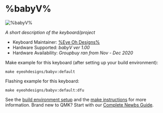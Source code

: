 # %babyV%

![%babyV%](https://i.imgur.com/iRUm9I5.jpg)

*A short description of the keyboard/project*

* Keyboard Maintainer: [%Eye Oh Designs%](https://github.com/joedinkle)
* Hardware Supported: *babyV ver 1.00*
* Hardware Availability: *Groupbuy ran from Nov - Dec 2020*

Make example for this keyboard (after setting up your build environment):

    make eyeohdesigns/babyv:default

Flashing example for this keyboard:

    make eyeohdesigns/babyv:default:dfu

See the [build environment setup](https://docs.qmk.fm/#/getting_started_build_tools) and the [make instructions](https://docs.qmk.fm/#/getting_started_make_guide) for more information. Brand new to QMK? Start with our [Complete Newbs Guide](https://docs.qmk.fm/#/newbs).